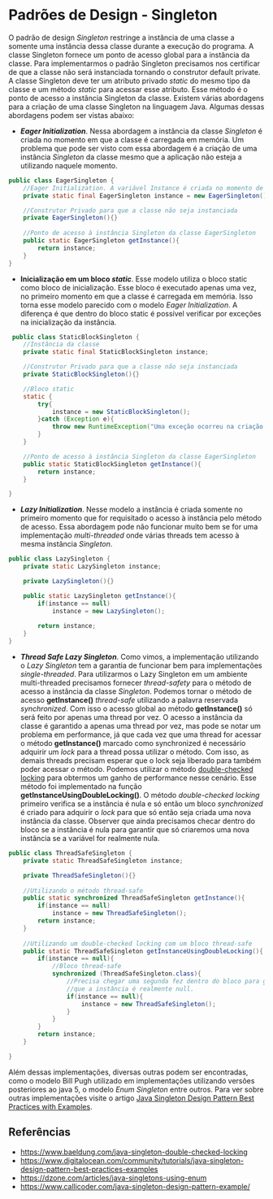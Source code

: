 # Padrões de Design - Singleton

O padrão de design *Singleton* restringe a instância de uma classe a somente uma
instância dessa classe durante a execução do programa. A classe Singleton fornece
um ponto de acesso global para a instância da classe.
Para implementarmos o padrão Singleton precisamos nos certificar de que a classe
não será instanciada tornando o construtor default private. A classe Singleton deve ter
um atributo privado *static* do mesmo tipo da classe e um método 
*static* para acessar esse atributo. Esse método é o ponto de acesso a instância Singleton 
da classe. Existem várias abordagens para a criação de uma classe Singleton na linguagem Java.
Algumas dessas abordagens podem ser vistas abaixo:

- ***Eager Initialization***. Nessa abordagem a instância da classe *Singleton* é criada no
  momento em que a classe é carregada em memória. Um problema que pode ser visto com essa abordagem
  é a criação de uma instância *Singleton* da classe mesmo que a aplicação não esteja a utilizando naquele momento.
````java
public class EagerSingleton {
    //Eager Initialization. A variável Instance é criada no momento de carga da classe
    private static final EagerSingleton instance = new EagerSingleton();

    //Construtor Privado para que a classe não seja instanciada
    private EagerSingleton(){}
    
    //Ponto de acesso à instância Singleton da classe EagerSingleton
    public static EagerSingleton getInstance(){
        return instance;
    }
}
````

- **Inicialização em um bloco *static***. Esse modelo utiliza o bloco static como
  bloco de inicialização. Esse bloco é executado apenas uma vez, no primeiro momento
  em que a classe é carregada em memória. Isso torna esse modelo parecido com o modelo
  *Eager Initialization*. A diferença é que dentro do bloco static é possível verificar por
  exceções na inicialização da instância.
````java
 public class StaticBlockSingleton {
    //Instância da classe 
    private static final StaticBlockSingleton instance;

    //Construtor Privado para que a classe não seja instanciada
    private StaticBlockSingleton(){}

    //Bloco static
    static {
        try{
            instance = new StaticBlockSingleton();
        }catch (Exception e){
            throw new RuntimeException("Uma exceção ocorreu na criação da instância");
        }
    }

    //Ponto de acesso à instância Singleton da classe EagerSingleton
    public static StaticBlockSingleton getInstance(){
        return instance;
    }

}
````
- ***Lazy Initialization***. Nesse modelo a instância é criada somente no primeiro
  momento que for requisitado o acesso à instância pelo método de acesso. Essa abordagem 
pode não funcionar muito bem se for uma implementação *multi-threaded*  onde várias threads 
tem acesso à mesma instância *Singleton*.
````java
public class LazySingleton {
    private static LazySingleton instance;

    private LazySingleton(){}

    public static LazySingleton getInstance(){
        if(instance == null)
            instance = new LazySingleton();
        
        return instance;
    }
}
````
- ***Thread Safe Lazy Singleton***. Como vimos, a implementação utilizando o *Lazy
  Singleton* tem a garantia de funcionar bem para implementações *single-threaded*.
  Para utilizarmos o Lazy Singleton em um ambiente multi-threaded precisamos fornecer
  *thread-safety* para o método de acesso a instância da classe *Singleton*. Podemos tornar
  o método de acesso **getInstance()** *thread-safe* utilizando a palavra reservada
  *synchronized*. Com isso o acesso global ao método **getInstance()** só será feito por apenas
  uma thread por vez. O acesso a instância da classe é garantido a apenas uma thread por
  vez, mas pode se notar um problema em performance, já que cada vez que uma thread for
  acessar o método **getInstance()** marcado como synchronized é necessário adquirir um *lock*
  para a thread possa utilizar o método. Com isso, as demais threads precisam esperar que o 
lock seja liberado para também poder acessar o método. Podemos utilizar o método
  [double-checked locking](https://www.baeldung.com/java-singleton-double-checked-locking)
para obtermos um ganho de performance nesse cenário. Esse método foi implementado
  na função **getInstanceUsingDoubleLocking()**.
  O método *double-checked locking* primeiro verifica se a instância é nula e só então um bloco
  *synchronized* é criado para adquirir o *lock* para que só então seja criada uma nova
  instância da classe. Observer que ainda precisamos checar dentro do bloco se a instância
  é nula para garantir que só criaremos uma nova instância se a variável for realmente nula.

````java
public class ThreadSafeSingleton {
    private static ThreadSafeSingleton instance;

    private ThreadSafeSingleton(){}
    
    //Utilizando o método thread-safe
    public static synchronized ThreadSafeSingleton getInstance(){
        if(instance == null)
            instance = new ThreadSafeSingleton();
        return instance;
    }
    
    //Utilizando um double-checked locking com um bloco thread-safe
    public static ThreadSafeSingleton getInstanceUsingDoubleLocking(){
        if(instance == null){
            //Bloco thread-safe
            synchronized (ThreadSafeSingleton.class){
                //Precisa chegar uma segunda fez dentro do bloco para garantir
                //que a instância é realmente null.
                if(instance == null){
                    instance = new ThreadSafeSingleton();
                }
            }
        }
        return instance;
    }

} 
````
Além dessas implementações, diversas outras podem ser encontradas, como o modelo
Bill Pugh utilizado em implementações utilizando versões posteriores ao java 5,
o modelo *Enum Singleton* entre outros. Para ver sobre outras implementações visite o 
artigo [Java Singleton Design Pattern Best Practices with Examples](https://www.digitalocean.com/community/tutorials/java-singleton-design-pattern-best-practices-examples).

## Referências
- https://www.baeldung.com/java-singleton-double-checked-locking
- https://www.digitalocean.com/community/tutorials/java-singleton-design-pattern-best-practices-examples
- https://dzone.com/articles/java-singletons-using-enum
- https://www.callicoder.com/java-singleton-design-pattern-example/

